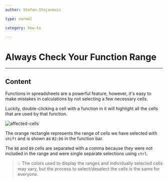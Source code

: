```yaml
---
author: Stefan-Stojanovic

type: normal

category: how-to

---
```


# Always Check Your Function Range

---

## Content

Functions in spreadsheets are a powerful feature, however, it's easy to make mistakes in calculations by not selecting a few necessary cells.

Luckily, double-clicking a cell with a function in it will highlight all the cells that are used by that function.

![affected-cells](https://img.enkipro.com/6e178721138adb01cf84146f045288b0.png)

The orange rectangle represents the range of cells we have selected with `shift` and is shown as `B2:D6` in the function bar. 

The `B8` and `B9` cells are separated with a comma because they were not included in the range and were single separate selections using `ctrl`.

> 💡 The colors used to display the ranges and individually selected cells may vary, but the process to select/deselect the cells is the same for everyone.
 
